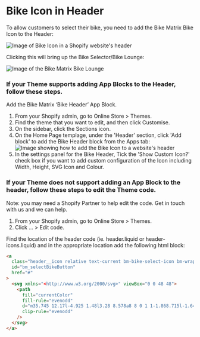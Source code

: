 # Bike Icon in Header

To allow customers to select their bike, you need to add the Bike Matrix Bike Icon to the Header:

![Image of Bike Icon in a Shopify website's header](/img/shopify/Header-Bike-Icon.png)

Clicking this will bring up the Bike Selector/Bike Lounge:

![Image of the Bike Matrix Bike Lounge](/img/shopify/Bike-Selector.png)

### If your Theme supports adding App Blocks to the Header, follow these steps.

Add the Bike Matrix ‘Bike Header’ App Block.

1. From your Shopify admin, go to Online Store > Themes.
2. Find the theme that you want to edit, and then click Customise.
3. On the sidebar, click the Sections icon.
4. On the Home Page templage, under the 'Header' section, click 'Add block' to add the Bike Header block from the Apps tab:
   ![Image showing how to add the Bike Icon to a website's header](/img/shopify/Theme-Header-Bike-Icon.png)
5. In the settings panel for the Bike Header, Tick the 'Show Custom Icon?' check box if you want to add custom configuration of the Icon including Width, Height, SVG Icon and Colour.

### If your Theme does not support adding an App Block to the header, follow these steps to edit the Theme code.

Note: you may need a Shopify Partner to help edit the code. Get in touch with us and we can help.

1. From your Shopify admin, go to Online Store > Themes.
2. Click ... > Edit code.

Find the location of the header code (ie. header.liquid or header-icons.liquid) and in the appropriate location add the following html block:

```html
<a
  class="header__icon relative text-current bm-bike-select-icon bm-wrapper"
  id="bm_selectBikeButton"
  href="#"
>
  <svg xmlns="<http://www.w3.org/2000/svg>" viewBox="0 0 48 48">
    <path
      fill="currentColor"
      fill-rule="evenodd"
      d="m35.745 12.17l-4.925 1.48l3.28 8.578a8 8 0 1 1-1.868.715l-1.648-4.31l-5.682 11.802A1 1 0 0 1 24 31h-4.062A8.001 8.001 0 0 1 4 30a8 8 0 0 1 15.938-1h2.5l-4.88-13.664A.998.998 0 0 1 17.5 15H16a1 1 0 1 1 0-2h4.5a1 1 0 1 1 0 2h-.938l1.842 5.157l8.127-4.277l-.965-2.523a1 1 0 0 1 .647-1.315l5.957-1.787l.575 1.915Zm-13.662 9.89l1.972 5.52l4.23-8.784l-6.202 3.264Zm12.983 8.297l-2.113-5.527a6 6 0 1 0 1.868-.715l2.113 5.528a1 1 0 0 1-1.868.714ZM17.917 29H12a1 1 0 1 0 0 2h5.917A6.002 6.002 0 0 1 6 30a6 6 0 0 1 11.917-1Z"
      clip-rule="evenodd"
    />
  </svg>
</a>
```
